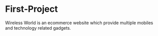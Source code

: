 # First-Project
Wireless World is an ecommerce website which provide multiple mobiles and technology related gadgets.
